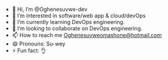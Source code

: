 - 👋 Hi, I’m @Oghenesuvwe-dev
- 👀 I’m interested in software/web app & cloud/devOps
- 🌱 I’m currently learning DevOps engineering.
- 💞️ I’m looking to collaborate on DevOps engineering.
- 📫 How to reach me Oghenesuvweomashone@hotmail.com
- 😄 Pronouns: Su-wey
- ⚡ Fun fact: 👌

<!---
Oghenesuvwe-dev/Oghenesuvwe-dev is a ✨ special ✨ repository because its `README.md` (this file) appears on your GitHub profile.
You can click the Preview link to take a look at your changes.
--->
